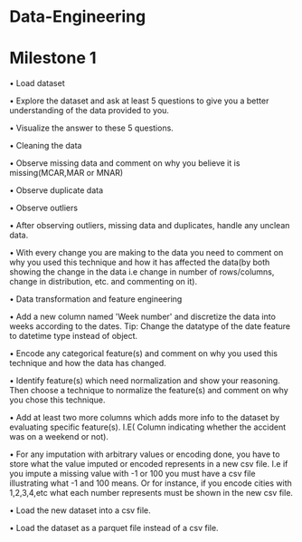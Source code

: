 # Data-Engineering

# Milestone 1
• Load dataset

• Explore the dataset and ask at least 5 questions to give you a better understanding of the data provided to you.

• Visualize the answer to these 5 questions.

• Cleaning the data

• Observe missing data and comment on why you believe it is missing(MCAR,MAR or MNAR) 

• Observe duplicate data

• Observe outliers

• After observing outliers, missing data and duplicates, handle any unclean data.

• With every change you are making to the data you need to comment on why you used this technique and how it has affected the data(by both showing the change in the data 
i.e change in number of rows/columns, change in distribution, etc. and commenting on it).

• Data transformation and feature engineering

• Add a new column named 'Week number' and discretize the data into weeks according to the dates. Tip: Change the datatype of the date feature to datetime type instead of object.

• Encode any categorical feature(s) and comment on why you used this technique and how the data has changed.

• Identify feature(s) which need normalization and show your reasoning. Then choose a technique to normalize the feature(s) and comment on why you chose this technique.

• Add at least two more columns which adds more info to the dataset by evaluating specific feature(s). I.E( Column indicating whether the accident was on a weekend or not).

• For any imputation with arbitrary values or encoding done, you have to store what the value imputed or encoded represents in a new csv file. I.e if you impute a missing value with -1 or 100 you must have a csv file illustrating what -1 and 100 means. Or for instance, if you encode cities with 1,2,3,4,etc what each number represents must be shown in the new csv file.

• Load the new dataset into a csv file.

• Load the dataset as a parquet file instead of a csv file.
